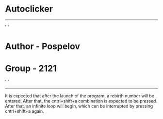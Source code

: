 # Autoclicker
___
'''
# __Author - Pospelov__
# __Group - 2121__
'''
___
It is expected that after the launch of the program, a rebirth number will be entered. After that, the cntrl+shift+a combination is expected to be pressed. After that, an infinite loop will begin, which can be interrupted by pressing cntrl+shift+a again.
